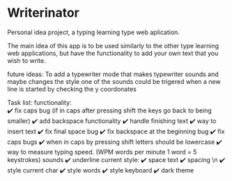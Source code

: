 # Writerinator
Personal idea project, a typing learning type web aplication.

The main idea of this app is to be used similarly to the other type learning web applications, but have the functionality to add your own text that you wish to write.


future ideas:
	To add a typewriter mode that makes typewriter sounds and maybe changes the style
	one of the sounds could be trigered when a new line is started by checking the y coordonates

Task list:
	functionality:	
		✔️ fix caps bug (if in caps after pressing shift the keys go back to being smaller)
		✔️ add backspace functionality
		✔️ handle finishing text
		✔️ way to insert text
		✔️ fix final space bug
		✔️ fix backspace at the beginning bug
		✔️ fix caps bugs
		✔️ when in caps by pressing shift letters should be lowercase
		✔️ way to measure typing speed. (WPM words per minute 1 word = 5 keystrokes)
		sounds 
	 	✔️ underline current
	style:
		✔️ space text
		✔️ spacing \n
		✔️ style current char
		✔️ style words
		✔️ style keyboard
		✔️ dark theme
